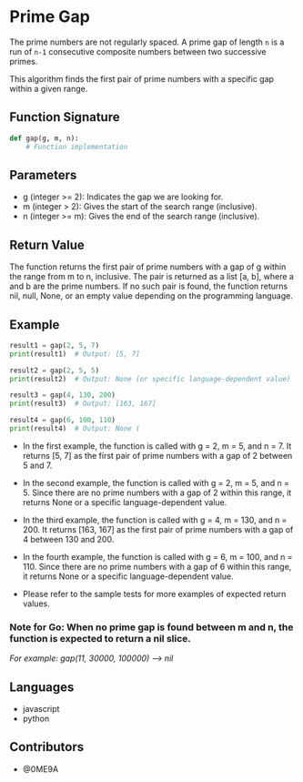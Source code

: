 # Prime Gap

The prime numbers are not regularly spaced. A prime gap of length `n` is a run of `n-1` consecutive composite numbers between two successive primes.

This algorithm finds the first pair of prime numbers with a specific gap within a given range.

## Function Signature

```python
def gap(g, m, n):
    # Function implementation
```

## Parameters

- g (integer >= 2): Indicates the gap we are looking for.
- m (integer > 2): Gives the start of the search range (inclusive).
- n (integer >= m): Gives the end of the search range (inclusive).

## Return Value

The function returns the first pair of prime numbers with a gap of g within the range from m to n, inclusive. The pair is returned as a list [a, b], where a and b are the prime numbers. If no such pair is found, the function returns nil, null, None, or an empty value depending on the programming language.

## Example

```python
result1 = gap(2, 5, 7)
print(result1)  # Output: [5, 7]

result2 = gap(2, 5, 5)
print(result2)  # Output: None (or specific language-dependent value)

result3 = gap(4, 130, 200)
print(result3)  # Output: [163, 167]

result4 = gap(6, 100, 110)
print(result4)  # Output: None (
```

- In the first example, the function is called with g = 2, m = 5, and n = 7. It returns [5, 7] as the first pair of prime numbers with a gap of 2 between 5 and 7.

- In the second example, the function is called with g = 2, m = 5, and n = 5. Since there are no prime numbers with a gap of 2 within this range, it returns None or a specific language-dependent value.

- In the third example, the function is called with g = 4, m = 130, and n = 200. It returns [163, 167] as the first pair of prime numbers with a gap of 4 between 130 and 200.

- In the fourth example, the function is called with g = 6, m = 100, and n = 110. Since there are no prime numbers with a gap of 6 within this range, it returns None or a specific language-dependent value.

- Please refer to the sample tests for more examples of expected return values.

### Note for Go: When no prime gap is found between m and n, the function is expected to return a nil slice.

_For example: gap(11, 30000, 100000) --> nil_

## Languages

- javascript
- python

## Contributors

- @0ME9A
